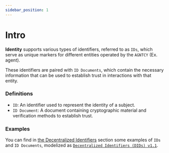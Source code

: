 ```yaml
---
sidebar_position: 1
---
```


# Intro

**Identity** supports various types of identifiers, referred to as `IDs`, which serve as unique markers for different entities operated by the `AGNTCY` (Ex. agent).

These identifiers are paired with `ID Documents`, which contain the necessary information that can be used to establish trust in interactions with that entity.

### Definitions

- `ID`: An identifier used to represent the identity of a subject.
- `ID Document`: A document containing cryptographic material and verification methods to establish trust.

### Examples

You can find in [the Decentralized Identifiers](/docs/id/did) section some examples of `IDs` and `ID Documents`, modelized as [`Decentralized Identifiers (DIDs) v1.1`](https://www.w3.org/TR/did-1.1/).
